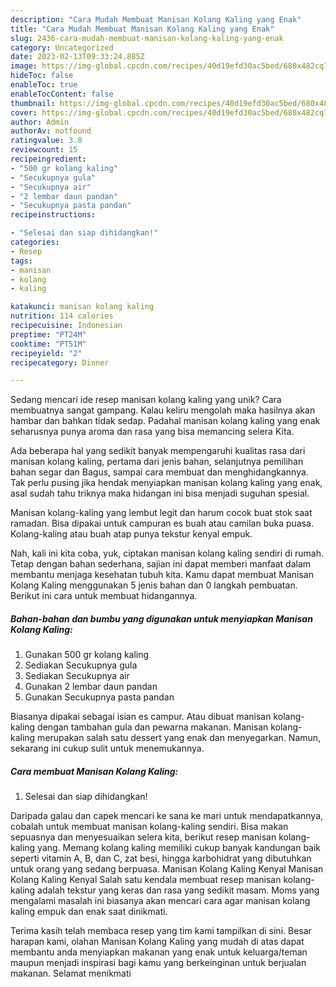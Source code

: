 ```yaml
---
description: "Cara Mudah Membuat Manisan Kolang Kaling yang Enak"
title: "Cara Mudah Membuat Manisan Kolang Kaling yang Enak"
slug: 2436-cara-mudah-membuat-manisan-kolang-kaling-yang-enak
category: Uncategorized
date: 2023-02-13T09:33:24.885Z
image: https://img-global.cpcdn.com/recipes/40d19efd30ac5bed/680x482cq70/manisan-kolang-kaling-foto-resep-utama.jpg
hideToc: false
enableToc: true
enableTocContent: false
thumbnail: https://img-global.cpcdn.com/recipes/40d19efd30ac5bed/680x482cq70/manisan-kolang-kaling-foto-resep-utama.jpg
cover: https://img-global.cpcdn.com/recipes/40d19efd30ac5bed/680x482cq70/manisan-kolang-kaling-foto-resep-utama.jpg
author: Admin
authorAv: notfound
ratingvalue: 3.8
reviewcount: 15
recipeingredient:
- "500 gr kolang kaling"
- "Secukupnya gula"
- "Secukupnya air"
- "2 lembar daun pandan"
- "Secukupnya pasta pandan"
recipeinstructions:

- "Selesai dan siap dihidangkan!"
categories:
- Resep
tags:
- manisan
- kolang
- kaling

katakunci: manisan kolang kaling 
nutrition: 114 calories
recipecuisine: Indonesian
preptime: "PT24M"
cooktime: "PT51M"
recipeyield: "2"
recipecategory: Dinner

---
```





Sedang mencari ide resep manisan kolang kaling yang unik? Cara membuatnya sangat gampang. Kalau keliru mengolah maka hasilnya akan hambar dan bahkan tidak sedap. Padahal manisan kolang kaling yang enak seharusnya punya aroma dan rasa yang bisa memancing selera Kita.





Ada beberapa hal yang sedikit banyak mempengaruhi kualitas rasa dari manisan kolang kaling, pertama dari jenis bahan, selanjutnya pemilihan bahan segar dan Bagus, sampai cara membuat dan menghidangkannya. Tak perlu pusing jika hendak menyiapkan manisan kolang kaling yang enak,      asal sudah tahu triknya maka hidangan ini bisa menjadi suguhan spesial.














Manisan kolang-kaling yang lembut legit dan harum cocok buat stok saat ramadan. Bisa dipakai untuk campuran es buah atau camilan buka puasa. Kolang-kaling atau buah atap punya tekstur kenyal empuk.






Nah, kali ini kita coba, yuk, ciptakan manisan kolang kaling sendiri di rumah. Tetap dengan bahan sederhana, sajian ini dapat memberi manfaat dalam membantu menjaga kesehatan tubuh kita. Kamu dapat membuat Manisan Kolang Kaling menggunakan 5 jenis bahan dan 0 langkah pembuatan. Berikut ini cara untuk membuat hidangannya.

<!--inarticleads1-->

##### Bahan-bahan dan bumbu yang digunakan untuk menyiapkan Manisan Kolang Kaling:

1. Gunakan 500 gr kolang kaling
1. Sediakan Secukupnya gula
1. Sediakan Secukupnya air
1. Gunakan 2 lembar daun pandan
1. Gunakan Secukupnya pasta pandan


Biasanya dipakai sebagai isian es campur. Atau dibuat manisan kolang-kaling dengan tambahan gula dan pewarna makanan. Manisan kolang-kaling merupakan salah satu dessert yang enak dan menyegarkan. Namun, sekarang ini cukup sulit untuk menemukannya. 

<!--inarticleads2-->

##### Cara membuat Manisan Kolang Kaling:


1. Selesai dan siap dihidangkan!

Daripada galau dan capek mencari ke sana ke mari untuk mendapatkannya, cobalah untuk membuat manisan kolang-kaling sendiri. Bisa makan sepuasnya dan menyesuaikan selera kita, berikut resep manisan kolang-kaling yang. Memang kolang kaling memiliki cukup banyak kandungan baik seperti vitamin A, B, dan C, zat besi, hingga karbohidrat yang dibutuhkan untuk orang yang sedang berpuasa. Manisan Kolang Kaling Kenyal Manisan Kolang Kaling Kenyal Salah satu kendala membuat resep manisan kolang-kaling adalah tekstur yang keras dan rasa yang sedikit masam. Moms yang mengalami masalah ini biasanya akan mencari cara agar manisan kolang kaling empuk dan enak saat dinikmati. 

Terima kasih telah membaca resep yang tim kami tampilkan di sini. Besar harapan kami, olahan Manisan Kolang Kaling yang mudah di atas dapat membantu anda menyiapkan makanan yang enak untuk keluarga/teman maupun menjadi inspirasi bagi kamu yang berkeinginan untuk berjualan makanan. Selamat menikmati
